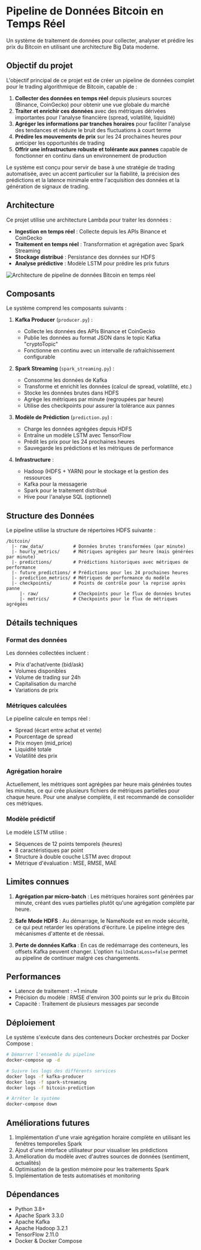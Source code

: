 # Pipeline de Données Bitcoin en Temps Réel

Un système de traitement de données pour collecter, analyser et prédire les prix du Bitcoin en utilisant une architecture Big Data moderne.

## Objectif du projet

L'objectif principal de ce projet est de créer un pipeline de données complet pour le trading algorithmique de Bitcoin, capable de :

1. **Collecter des données en temps réel** depuis plusieurs sources (Binance, CoinGecko) pour obtenir une vue globale du marché
2. **Traiter et enrichir ces données** avec des métriques dérivées importantes pour l'analyse financière (spread, volatilité, liquidité)
3. **Agréger les informations par tranches horaires** pour faciliter l'analyse des tendances et réduire le bruit des fluctuations à court terme
4. **Prédire les mouvements de prix** sur les 24 prochaines heures pour anticiper les opportunités de trading
5. **Offrir une infrastructure robuste et tolérante aux pannes** capable de fonctionner en continu dans un environnement de production

Le système est conçu pour servir de base à une stratégie de trading automatisée, avec un accent particulier sur la fiabilité, la précision des prédictions et la latence minimale entre l'acquisition des données et la génération de signaux de trading.

## Architecture

Ce projet utilise une architecture Lambda pour traiter les données :
- **Ingestion en temps réel** : Collecte depuis les APIs Binance et CoinGecko
- **Traitement en temps réel** : Transformation et agrégation avec Spark Streaming
- **Stockage distribué** : Persistance des données sur HDFS
- **Analyse prédictive** : Modèle LSTM pour prédire les prix futurs

![Architecture de pipeline de données Bitcoin en temps réel](https://github.com/user-attachments/assets/5c59fede-3068-4911-826b-a22acea5b7a7)


## Composants

Le système comprend les composants suivants :

1. **Kafka Producer** (`producer.py`) :
   - Collecte les données des APIs Binance et CoinGecko
   - Publie les données au format JSON dans le topic Kafka "cryptoTopic"
   - Fonctionne en continu avec un intervalle de rafraîchissement configurable

2. **Spark Streaming** (`spark_streaming.py`) :
   - Consomme les données de Kafka
   - Transforme et enrichit les données (calcul de spread, volatilité, etc.)
   - Stocke les données brutes dans HDFS
   - Agrège les métriques par minute (regroupées par heure)
   - Utilise des checkpoints pour assurer la tolérance aux pannes

3. **Modèle de Prédiction** (`prediction.py`) :
   - Charge les données agrégées depuis HDFS
   - Entraîne un modèle LSTM avec TensorFlow
   - Prédit les prix pour les 24 prochaines heures
   - Sauvegarde les prédictions et les métriques de performance

4. **Infrastructure** :
   - Hadoop (HDFS + YARN) pour le stockage et la gestion des ressources
   - Kafka pour la messagerie
   - Spark pour le traitement distribué
   - Hive pour l'analyse SQL (optionnel)

## Structure des Données

Le pipeline utilise la structure de répertoires HDFS suivante :

```
/bitcoin/
  |- raw_data/           # Données brutes transformées (par minute)
  |- hourly_metrics/     # Métriques agrégées par heure (mais générées par minute)
  |- predictions/        # Prédictions historiques avec métriques de performance
  |- future_predictions/ # Prédictions pour les 24 prochaines heures
  |- prediction_metrics/ # Métriques de performance du modèle
  |- checkpoints/        # Points de contrôle pour la reprise après panne
     |- raw/             # Checkpoints pour le flux de données brutes
     |- metrics/         # Checkpoints pour le flux de métriques agrégées
```

## Détails techniques

### Format des données

Les données collectées incluent :
- Prix d'achat/vente (bid/ask)
- Volumes disponibles
- Volume de trading sur 24h
- Capitalisation du marché
- Variations de prix

### Métriques calculées

Le pipeline calcule en temps réel :
- Spread (écart entre achat et vente)
- Pourcentage de spread
- Prix moyen (mid_price)
- Liquidité totale
- Volatilité des prix

### Agrégation horaire

Actuellement, les métriques sont agrégées par heure mais générées toutes les minutes, ce qui crée plusieurs fichiers de métriques partielles pour chaque heure. Pour une analyse complète, il est recommandé de consolider ces métriques.

### Modèle prédictif

Le modèle LSTM utilise :
- Séquences de 12 points temporels (heures)
- 8 caractéristiques par point
- Structure à double couche LSTM avec dropout
- Métrique d'évaluation : MSE, RMSE, MAE

## Limites connues

1. **Agrégation par micro-batch** : Les métriques horaires sont générées par minute, créant des vues partielles plutôt qu'une agrégation complète par heure.
   
2. **Safe Mode HDFS** : Au démarrage, le NameNode est en mode sécurité, ce qui peut retarder les opérations d'écriture. Le pipeline intègre des mécanismes d'attente et de réessai.

3. **Perte de données Kafka** : En cas de redémarrage des conteneurs, les offsets Kafka peuvent changer. L'option `failOnDataLoss=false` permet au pipeline de continuer malgré ces changements.

## Performances

- Latence de traitement : ~1 minute
- Précision du modèle : RMSE d'environ 300 points sur le prix du Bitcoin
- Capacité : Traitement de plusieurs messages par seconde

## Déploiement

Le système s'exécute dans des conteneurs Docker orchestrés par Docker Compose :

```bash
# Démarrer l'ensemble du pipeline
docker-compose up -d

# Suivre les logs des différents services
docker logs -f kafka-producer
docker logs -f spark-streaming
docker logs -f bitcoin-prediction

# Arrêter le système
docker-compose down
```

## Améliorations futures

1. Implémentation d'une vraie agrégation horaire complète en utilisant les fenêtres temporelles Spark
2. Ajout d'une interface utilisateur pour visualiser les prédictions
3. Amélioration du modèle avec d'autres sources de données (sentiment, actualités)
4. Optimisation de la gestion mémoire pour les traitements Spark
5. Implémentation de tests automatisés et monitoring

## Dépendances

- Python 3.8+
- Apache Spark 3.3.0
- Apache Kafka
- Apache Hadoop 3.2.1
- TensorFlow 2.11.0
- Docker & Docker Compose
